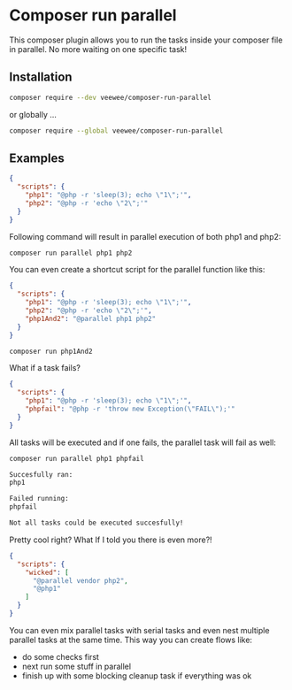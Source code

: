 # Composer run parallel

This composer plugin allows you to run the tasks inside your composer file in parallel.
No more waiting on one specific task!

## Installation

```bash
composer require --dev veewee/composer-run-parallel
```

or globally ...

```bash
composer require --global veewee/composer-run-parallel
```

## Examples

```json
{
  "scripts": {
    "php1": "@php -r 'sleep(3); echo \"1\";'",
    "php2": "@php -r 'echo \"2\";'"
  }
}
```

Following command will result in parallel execution of both php1 and php2:

```bash
composer run parallel php1 php2
```

You can even create a shortcut script for the parallel function like this:

```json
{
  "scripts": {
    "php1": "@php -r 'sleep(3); echo \"1\";'",
    "php2": "@php -r 'echo \"2\";'",
    "php1And2": "@parallel php1 php2"
  }
}
```

```bash
composer run php1And2
```

What if a task fails?

```json
{
  "scripts": {
    "php1": "@php -r 'sleep(3); echo \"1\";'",
    "phpfail": "@php -r 'throw new Exception(\"FAIL\");'"
  }
}
```

All tasks will be executed and if one fails, the parallel task will fail as well:

```bash
composer run parallel php1 phpfail

Succesfully ran:
php1

Failed running:
phpfail

Not all tasks could be executed succesfully!
```

Pretty cool right?
What If I told you there is even more?!

```json
{
  "scripts": {
    "wicked": [
      "@parallel vendor php2",
      "@php1"
    ]
  }
}
```

You can even mix parallel tasks with serial tasks and even nest multiple parallel tasks at the same time.
This way you can create flows like:

- do some checks first
- next run some stuff in parallel
- finish up with some blocking cleanup task if everything was ok

